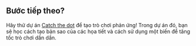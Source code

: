 ## Bước tiếp theo?

Hãy thử dự án [Catch the dot](https://projects.raspberrypi.org/en/projects/catch-the-dots) để tạo trò chơi phản ứng! Trong dự án đó, bạn sẽ học cách tạo bản sao của các họa tiết và cách sử dụng một biến để tăng tốc trò chơi dần dần.